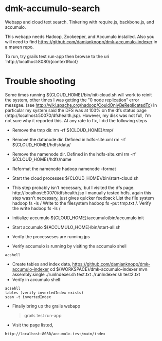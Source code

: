 dmk-accumulo-search
===================

Webapp and cloud text search. Tinkering with require.js, backbone.js, and accumulo.

This webapp needs Hadoop, Zookeeper, and Accumulo installed.  Also you will need to find https://github.com/damianknopp/dmk-accumulo-indexer in a maven repo.

To run, try
	grails test run-app
then browse to the uri `http://localhost:8080/{contextRoot}



Trouble shooting
======================

Some times running  ${CLOUD_HOME}/bin/init-cloud.sh will work to reinit the system, other times I was getting the "0 node replication" error messgae. (see http://wiki.apache.org/hadoop/CouldOnlyBeReplicatedTo)
In particular my system said the DFS was at 100% on the dfs status page (http://localhost:50070/dfshealth.jsp).  However, my disk was not full, I'm not sure why it reported this.  At any rate to fix, I did the following steps

- Remove the tmp dir.
	rm -rf ${CLOUD_HOME}/tmp/
- Remove the datanode dir. Defined in hdfs-site.xml
	rm -rf ${CLOUD_HOME}/hdfs/data/
- Remove the namenode dir. Defined in the hdfs-site.xml
	rm -rf ${CLOUD_HOME}/hdfs/name
- Reformat the namenode
	hadoop namenode -format
- Start the cloud processes
	${CLOUD_HOME}/bin/start-cloud.sh 
- This step probably isn't necessary, but I visited the dfs page. http://localhost:50070/dfshealth.jsp
I manually tested hdfs, again this step wasn't necessary, just gives quicker feedback
List the file system
	hadoop fs -ls /
Write to the filesystem
	hadoop fs -put tmp.txt  /.
Verify the write
	hadoop fs -ls /

- Initialize accumulo
	${CLOUD_HOME}/accumulo/bin/accumulo init
- Start accumulo
	${ACCUMULO_HOME}/bin/start-all.sh 
- Verify the processeses are running
	jps
- Verify accumulo is running by visiting the accumulo shell
>
	acshell

- Create tables and index data, https://github.com/damianknopp/dmk-accumulo-indexer
	cd ${WORKSPACE}/dmk-accumulo-indexer
	mvn assembly:single
	./runIndexer.sh test.txt
	./runIndexer.sh test2.txt
- Verify in accumulo shell
>
	acsehll
	tables (verify invertedIndex exists)
	scan -t invertedIndex

- Finally bring up the grails webapp
	> grails test run-app
- Visit the page listed,
>
	http://localhost:8080/accumulo-test/main/index
